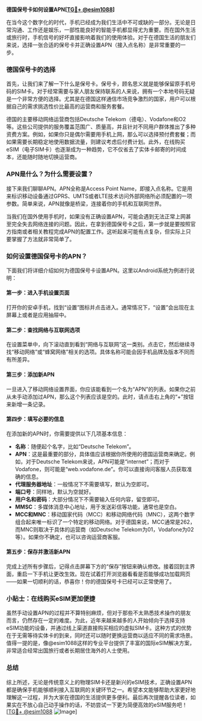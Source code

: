 **德国保号卡如何设置APN[[TG💪+ @esim1088](https://t.me/s/esim1088)]**

在当今这个数字化的时代，手机已经成为我们生活中不可或缺的一部分。无论是日常沟通、工作还是娱乐，一部性能良好的智能手机都显得尤为重要。而在国外生活或旅行时，手机信号的好坏直接影响着我们的使用体验。对于在德国生活的朋友们来说，选择一张合适的保号卡并正确设置APN（接入点名称）是非常重要的一步。

### 德国保号卡的选择

首先，让我们来了解一下什么是保号卡。保号卡，顾名思义就是能够保留原手机号码的SIM卡。对于经常需要与家人朋友保持联系的人来说，拥有一个本地号码无疑是一个非常方便的选择。尤其是在德国这样通信市场竞争激烈的国家，用户可以根据自己的需求挑选性价比最高的运营商和服务套餐。

德国的主要移动网络运营商包括Deutsche Telekom（德电）、Vodafone和O2等。这些公司提供的服务覆盖范围广、质量高，并且针对不同用户群体推出了多种资费方案。例如，如果你只是偶尔需要用手机上网，那么可以选择预付费套餐；而如果需要长期稳定地使用数据流量，则建议考虑后付费计划。此外，在线购买eSIM（电子SIM卡）也逐渐成为一种趋势，它不仅省去了实体卡邮寄的时间成本，还能随时随地切换运营商。

### APN是什么？为什么需要设置？

接下来我们聊聊APN。APN全称是Access Point Name，即接入点名称。它是用来标识移动设备通过GPRS、UMTS或者LTE技术访问外部网络所必须配置的一项参数。简单来说，APN就像是桥梁，连接着你的手机和互联网世界。

当我们在国外使用手机时，如果没有正确设置APN，可能会遇到无法正常上网甚至完全失去网络连接的问题。因此，在拿到德国保号卡之后，第一步就是要按照官方指南或者相关教程完成APN的配置工作。这听起来可能有点复杂，但实际上只要掌握了方法就非常简单了。

### 如何设置德国保号卡的APN？

下面我们将详细介绍如何为德国保号卡设置APN。这里以Android系统为例进行说明：

#### 第一步：进入手机设置页面

打开你的安卓手机，找到“设置”图标并点击进入。通常情况下，“设置”会出现在主屏幕上或者是应用抽屉中。

#### 第二步：查找网络与互联网选项

在设置菜单中，向下滚动直到看到“网络与互联网”这一类别。点击它，然后继续寻找“移动网络”或“蜂窝网络”相关的选项。具体名称可能会因手机品牌及版本不同而有所差异。

#### 第三步：添加新APN

一旦进入了移动网络设置界面，你应该能看到一个名为“APN”的列表。如果你之前从未手动添加过APN，那么这个列表应该是空的。此时，请点击右上角的“+”按钮来新增一条记录。

#### 第四步：填写必要的信息

在添加新的APN时，你需要提供以下几项基本信息：
- **名称**：随便起个名字，比如“Deutsche Telekom”。
- **APN**：这是最重要的部分，具体值应该根据你所使用的德国运营商来确定。例如，对于Deutsche Telekom来说，APN可能是“internet”；而对于Vodafone，则可能是“web.vodafone.de”。你可以直接询问客服人员获取准确的信息。
- **代理服务器地址**：一般情况下不需要填写，默认为空即可。
- **端口号**：同样地，默认为空就好。
- **用户名和密码**：大部分情况下不需要输入任何内容，留空即可。
- **MMSC**：多媒体消息中心地址，用于发送彩信等功能，通常也是空白。
- **MCC和MNC**：移动国家代码（MCC）和移动网络代码（MNC），这两个数字组合起来唯一标识了一个特定的移动网络。对于德国来说，MCC通常是262，而MNC则取决于具体的运营商（如Deutsche Telekom为01，Vodafone为02等）。如果你不确定，也可以咨询运营商客服。

#### 第五步：保存并激活新APN

完成上述所有步骤后，记得点击屏幕下方的“保存”按钮来确认修改。接着回到主界面，重启一下手机让更改生效。现在试着打开浏览器看看是否能够成功加载网页——如果一切顺利的话，恭喜你！你的德国保号卡已经可以正常使用了。

### 小贴士：在线购买eSIM更加便捷

虽然手动设置APN的过程并不算特别麻烦，但对于那些不太熟悉技术操作的朋友而言，仍然存在一定的难度。为此，近年来越来越多的人开始倾向于选择支持eSIM功能的设备，并通过线上渠道直接购买相应的虚拟SIM卡。这种方式的优势在于无需等待实体卡的到来，同时还可以随时更换运营商以适应不同的需求场景。值得一提的是，像@esim1088这样的专业平台提供了丰富的国际eSIM解决方案，非常适合经常出国旅行或者长期居住海外的人士使用。

### 总结

综上所述，无论是传统意义上的物理SIM卡还是新兴的eSIM技术，正确设置APN都是确保手机能够顺利接入互联网的关键环节之一。希望本文能够帮助大家更好地理解这一过程，并为大家在德国的生活提供更多便利。最后再次提醒各位读者，如果实在不放心自己动手操作的话，不妨尝试一下更为简便高效的eSIM服务吧！[[TG💪+ @esim1088](https://t.me/s/esim1088) ![Image](https://i.postimg.cc/4NQfJmqS/Snipaste-2025-05-13-00-14-12.png)]